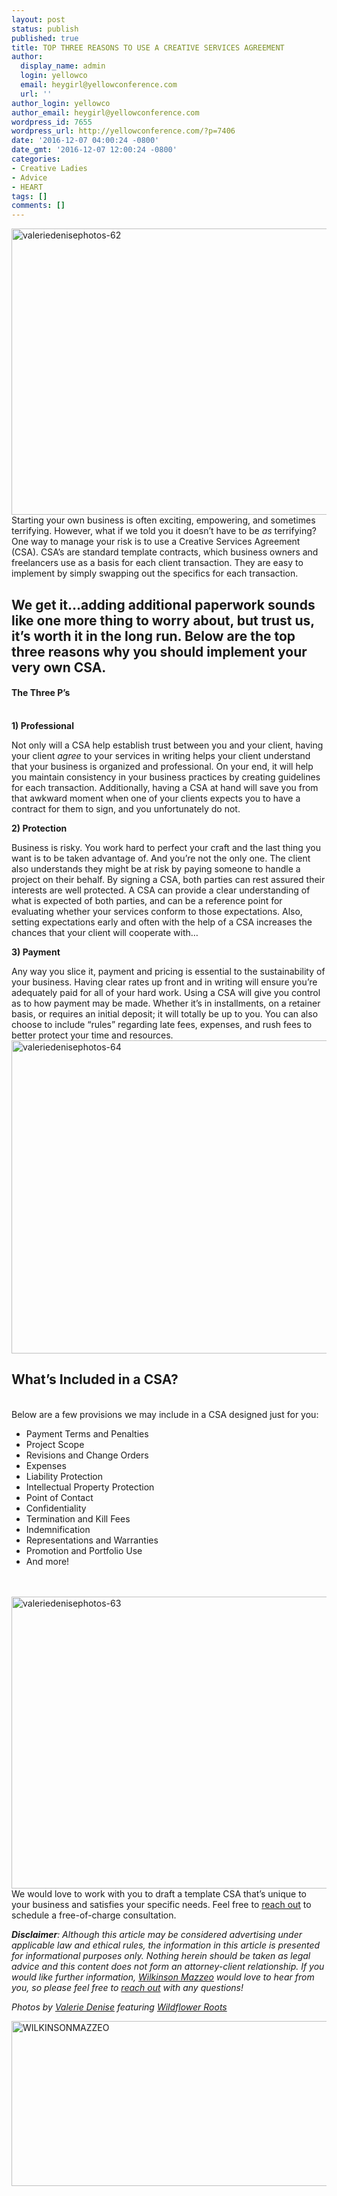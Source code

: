 ```yaml
---
layout: post
status: publish
published: true
title: TOP THREE REASONS TO USE A CREATIVE SERVICES AGREEMENT
author:
  display_name: admin
  login: yellowco
  email: heygirl@yellowconference.com
  url: ''
author_login: yellowco
author_email: heygirl@yellowconference.com
wordpress_id: 7655
wordpress_url: http://yellowconference.com/?p=7406
date: '2016-12-07 04:00:24 -0800'
date_gmt: '2016-12-07 12:00:24 -0800'
categories:
- Creative Ladies
- Advice
- HEART
tags: []
comments: []
---
```

<p><span style="font-weight: 400;"><a href="http://yellowconference.com/wp-content/uploads/2016/12/ValerieDenisePhotos-62.jpg"><img class="aligncenter size-full wp-image-7408" src="http://yellowconference.com/wp-content/uploads/2016/12/ValerieDenisePhotos-62.jpg" alt="valeriedenisephotos-62" width="700" height="458" /></a>Starting your own business is often exciting, empowering, and sometimes terrifying. However, what if we told you it doesn&rsquo;t have to be&nbsp;</span><i><span style="font-weight: 400;">as</span></i><span style="font-weight: 400;">&nbsp;terrifying? One way to manage your risk is to use a Creative Services Agreement (CSA). CSA&rsquo;s are standard template contracts, which business owners and freelancers use as a basis for each client transaction. They are easy to implement by simply swapping out the specifics for each transaction.</span></p>
<h2><strong>We get it&hellip;adding additional paperwork sounds like one more thing to worry about, but trust us, it&rsquo;s worth it in the long run. Below are the top three reasons why you should implement your very own CSA.</strong></h2></p>
<h4><b>The Three P&rsquo;s</b></h4><br />
<b>1) Professional</b></p>
<p><span style="font-weight: 400;">Not only will a CSA help establish trust between you and your client, having your client <em>agree</em> to your services in writing helps your client understand that your business is organized and professional. On your end, it will help you maintain consistency in your business practices by creating guidelines for each transaction. Additionally, having a CSA at hand will save you from that awkward moment when one of your clients expects you to have a contract for them to sign, and you unfortunately do not.</span></p>
<p><b>2) Protection</b></p>
<p><span style="font-weight: 400;">Business is risky. You work hard to perfect your craft and the last thing you want is to be taken advantage of. And you&rsquo;re not the only one. The client also understands they might be at risk by paying someone to handle a project on their behalf. By signing a CSA, both parties can rest assured their interests are well protected. A CSA can provide a clear understanding of what is expected of both parties, and can be a reference point for evaluating whether your services conform to those expectations. Also, setting expectations early and often with the help of a CSA increases the chances that your client will cooperate with&hellip;</span></p>
<p><b>3) Payment</b></p>
<p><span style="font-weight: 400;">Any way you slice it, payment and pricing is essential to the sustainability of your business. Having clear rates up front and in writing will ensure you&rsquo;re adequately paid for all of your hard work. Using a CSA will give you control as to how payment may be made. Whether it&rsquo;s in installments, on a retainer basis, or requires an initial deposit; it will totally be up to you. You can also choose to include &ldquo;rules&rdquo; regarding late fees, expenses, and rush fees to better protect your time and resources.<a href="http://yellowconference.com/wp-content/uploads/2016/12/ValerieDenisePhotos-64.jpg"><img class="aligncenter size-full wp-image-7410" src="http://yellowconference.com/wp-content/uploads/2016/12/ValerieDenisePhotos-64.jpg" alt="valeriedenisephotos-64" width="700" height="501" /></a></span></p>
<h2><b>What&rsquo;s Included in a CSA?</b></h2><br />
<span style="font-weight: 400;">Below are a few provisions we may include in a CSA designed just for you:</span></p>
<ul>
<li style="font-weight: 400;"><span style="font-weight: 400;">Payment Terms and Penalties</span></li>
<li style="font-weight: 400;"><span style="font-weight: 400;">Project Scope</span></li>
<li style="font-weight: 400;"><span style="font-weight: 400;">Revisions and Change Orders</span></li>
<li style="font-weight: 400;"><span style="font-weight: 400;">Expenses</span></li>
<li style="font-weight: 400;"><span style="font-weight: 400;">Liability Protection</span></li>
<li style="font-weight: 400;"><span style="font-weight: 400;">Intellectual Property Protection</span></li>
<li style="font-weight: 400;"><span style="font-weight: 400;">Point of Contact</span></li>
<li style="font-weight: 400;"><span style="font-weight: 400;">Confidentiality</span></li>
<li style="font-weight: 400;"><span style="font-weight: 400;">Termination and Kill Fees</span></li>
<li style="font-weight: 400;"><span style="font-weight: 400;">Indemnification</span></li>
<li style="font-weight: 400;"><span style="font-weight: 400;">Representations and Warranties</span></li>
<li style="font-weight: 400;"><span style="font-weight: 400;">Promotion and Portfolio Use</span></li>
<li style="font-weight: 400;"><span style="font-weight: 400;">And more!</span></li><br />
</ul><br />
<span style="font-weight: 400;"><a href="http://yellowconference.com/wp-content/uploads/2016/12/ValerieDenisePhotos-63.jpg"><img class="aligncenter size-full wp-image-7409" src="http://yellowconference.com/wp-content/uploads/2016/12/ValerieDenisePhotos-63.jpg" alt="valeriedenisephotos-63" width="700" height="467" /></a>We would love to work with you to draft a template CSA that&rsquo;s unique to your business and satisfies your specific needs. Feel free to</span><span style="font-weight: 400;">&nbsp;</span><a href="https://mail.google.com/mail/u/0/?view=cm&amp;fs=1&amp;to=holler@wilkinsonmazzeo.com&amp;tf=1" target="_blank"><span style="font-weight: 400;">reach out</span></a><span style="font-weight: 400;">&nbsp;</span><span style="font-weight: 400;">to schedule a free-of-charge consultation.</span></p>
<p><b><i>Disclaimer</i></b><i><span style="font-weight: 400;">: Although this article may be considered advertising under applicable law&nbsp;and ethical rules,&nbsp;the information in this article is presented for&nbsp;informational purposes only. Nothing herein should be taken as legal advice and this content does not form an attorney-client relationship. If you would like further information,&nbsp;</span></i><a href="http://www.wilkinsonmazzeo.com/"><i><span style="font-weight: 400;">Wilkinson Mazzeo</span></i></a><i><span style="font-weight: 400;">&nbsp;</span></i><i><span style="font-weight: 400;">would love to hear from you, so please feel free to&nbsp;</span></i><a href="https://mail.google.com/mail/u/0/?view=cm&amp;fs=1&amp;to=holler@wilkinsonmazzeo.com&amp;tf=1"><i><span style="font-weight: 400;">reach out</span></i></a><i><span style="font-weight: 400;">&nbsp;</span></i><i><span style="font-weight: 400;">with any questions!</span></i></p>
<p><em>Photos by <a href="http://www.valeriedenisephotos.com/" target="_blank">Valerie Denise</a> featuring <a href="http://wildflower-roots.myshopify.com/" target="_blank">Wildflower Roots</a></em></p>
<p><a href="https://wilkinsonmazzeo.com/" target="_blank"><img class="aligncenter size-full wp-image-4990" src="http://yellowconference.com/wp-content/uploads/2016/02/WILKINSONMAZZEO.jpg" alt="WILKINSONMAZZEO" width="700" height="264" /></a></p>
<p>&nbsp;</p>
